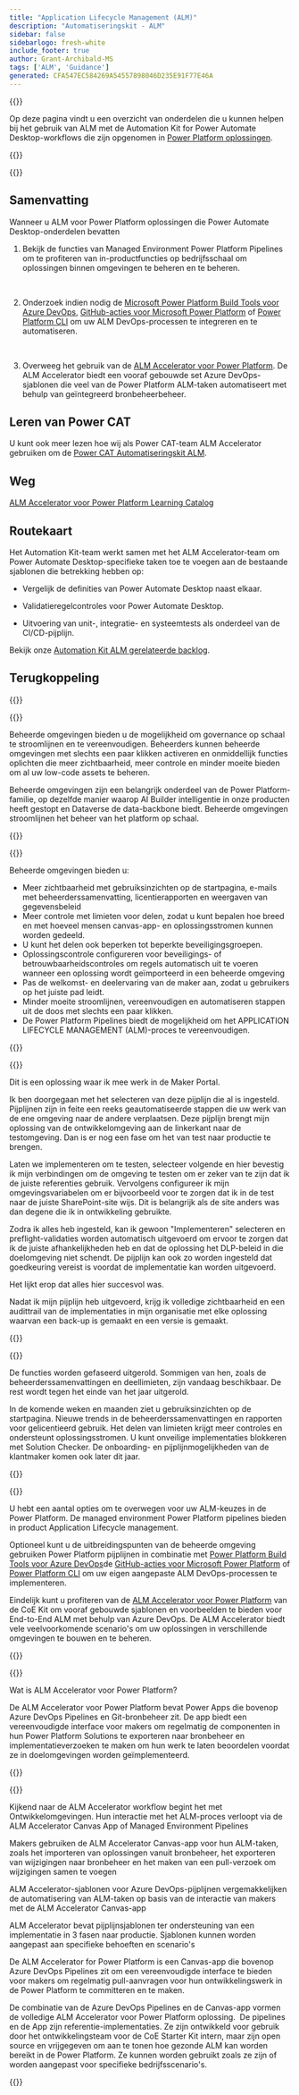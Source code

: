 ```yaml
---
title: "Application Lifecycle Management (ALM)"
description: "Automatiseringskit - ALM"
sidebar: false
sidebarlogo: fresh-white
include_footer: true
author: Grant-Archibald-MS
tags: ['ALM', 'Guidance']
generated: CFA547EC584269A54557898046D235E91F77E46A
---
```


{{<slideStyles>}}

<div class="optional">

Op deze pagina vindt u een overzicht van onderdelen die u kunnen helpen bij het gebruik van ALM met de Automation Kit for Power Automate Desktop-workflows die zijn opgenomen in [Power Platform oplossingen](https://learn.microsoft.com/power-platform/alm/solution-concepts-alm).

</div>

{{<presentation slides="1,2,3,4,5,6,7">}}

<div class="optional">

{{<presentationStyles>}}

## Samenvatting

Wanneer u ALM voor Power Platform oplossingen die Power Automate Desktop-onderdelen bevatten

1. Bekijk de functies van Managed Environment Power Platform Pipelines om te profiteren van in-productfuncties op bedrijfsschaal om oplossingen binnen omgevingen te beheren en te beheren.

<br/>

2. Onderzoek indien nodig de [Microsoft Power Platform Build Tools voor Azure DevOps](https://learn.microsoft.com/power-platform/alm/devops-build-tools), [GitHub-acties voor Microsoft Power Platform](https://learn.microsoft.com/power-platform/alm/devops-github-actions) of [Power Platform CLI](https://learn.microsoft.com/power-platform/developer/cli/introduction) om uw ALM DevOps-processen te integreren en te automatiseren.

<br/>

3. Overweeg het gebruik van de [ALM Accelerator voor Power Platform](https://learn.microsoft.com/power-platform/guidance/coe/almacceleratorpowerplatform-components). De ALM Accelerator biedt een vooraf gebouwde set Azure DevOps-sjablonen die veel van de Power Platform ALM-taken automatiseert met behulp van geïntegreerd bronbeheerbeheer.

## Leren van Power CAT

U kunt ook meer lezen hoe wij als Power CAT-team ALM Accelerator gebruiken om de [Power CAT Automatiseringskit ALM](/nl/features/alm/powercat).

## Weg

[ALM Accelerator voor Power Platform Learning Catalog](https://learn.microsoft.com/power-platform/guidance/coe/almacceleratorpowerplatform-learningcatalog)

## Routekaart

Het Automation Kit-team werkt samen met het ALM Accelerator-team om Power Automate Desktop-specifieke taken toe te voegen aan de bestaande sjablonen die betrekking hebben op:

- Vergelijk de definities van Power Automate Desktop naast elkaar.

- Validatieregelcontroles voor Power Automate Desktop.

- Uitvoering van unit-, integratie- en systeemtests als onderdeel van de CI/CD-pijplijn.

Bekijk onze [Automation Kit ALM gerelateerde backlog](https://github.com/microsoft/powercat-automation-kit/issues?q=is%3Aissue+is%3Aopen+label%3Aalm).

## Terugkoppeling

{{<questions name="/content/nl/features/alm.json" completed="Bedankt voor het geven van feedback" showNavigationButtons="false" locale="nl">}}

</div>

{{<slide  id="slide1" audio="features/alm/managed-environments-overview.mp3" description="Managed Environments Overview" image="features/alm/managed-environments-overview.svg" >}}

Beheerde omgevingen bieden u de mogelijkheid om governance op schaal te stroomlijnen en te vereenvoudigen. Beheerders kunnen beheerde omgevingen met slechts een paar klikken activeren en onmiddellijk functies oplichten die meer zichtbaarheid, meer controle en minder moeite bieden om al uw low-code assets te beheren.

Beheerde omgevingen zijn een belangrijk onderdeel van de Power Platform-familie, op dezelfde manier waarop AI Builder intelligentie in onze producten heeft gestopt en Dataverse de data-backbone biedt. Beheerde omgevingen stroomlijnen het beheer van het platform op schaal.

{{</slide>}}

{{<slide  id="slide2" audio="features/alm/managed-environments-features.mp3" description="Managed Environments Features" image="features/alm/managed-environments-features.svg" >}}

Beheerde omgevingen bieden u:

- Meer zichtbaarheid met gebruiksinzichten op de startpagina, e-mails met beheerderssamenvatting, licentierapporten en weergaven van gegevensbeleid
- Meer controle met limieten voor delen, zodat u kunt bepalen hoe breed en met hoeveel mensen canvas-app- en oplossingsstromen kunnen worden gedeeld.
- U kunt het delen ook beperken tot beperkte beveiligingsgroepen.
- Oplossingscontrole configureren voor beveiligings- of betrouwbaarheidscontroles om regels automatisch uit te voeren wanneer een oplossing wordt geïmporteerd in een beheerde omgeving
- Pas de welkomst- en deelervaring van de maker aan, zodat u gebruikers op het juiste pad leidt.
- Minder moeite stroomlijnen, vereenvoudigen en automatiseren stappen uit de doos met slechts een paar klikken. 
- De Power Platform Pipelines biedt de mogelijkheid om het APPLICATION LIFECYCLE MANAGEMENT (ALM)-proces te vereenvoudigen.

{{</slide>}}

{{<slide  id="slide3" cdnVideo="features/alm/managed-environments-power-platform-pipelines-demo.mp4" description="Power Platform Pipelines Demo" >}}

Dit is een oplossing waar ik mee werk in de Maker Portal.

Ik ben doorgegaan met het selecteren van deze pijplijn die al is ingesteld. Pijplijnen zijn in feite een reeks geautomatiseerde stappen die uw werk van de ene omgeving naar de andere verplaatsen. Deze pijplijn brengt mijn oplossing van de ontwikkelomgeving aan de linkerkant naar de testomgeving. Dan is er nog een fase om het van test naar productie te brengen.

Laten we implementeren om te testen, selecteer volgende en hier bevestig ik mijn verbindingen om de omgeving te testen om er zeker van te zijn dat ik de juiste referenties gebruik. Vervolgens configureer ik mijn omgevingsvariabelen om er bijvoorbeeld voor te zorgen dat ik in de test naar de juiste SharePoint-site wijs. Dit is belangrijk als de site anders was dan degene die ik in ontwikkeling gebruikte. 

Zodra ik alles heb ingesteld, kan ik gewoon "Implementeren" selecteren en preflight-validaties worden automatisch uitgevoerd om ervoor te zorgen dat ik de juiste afhankelijkheden heb en dat de oplossing het DLP-beleid in die doelomgeving niet schendt. De pijplijn kan ook zo worden ingesteld dat goedkeuring vereist is voordat de implementatie kan worden uitgevoerd. 

Het lijkt erop dat alles hier succesvol was.

Nadat ik mijn pijplijn heb uitgevoerd, krijg ik volledige zichtbaarheid en een audittrail van de implementaties in mijn organisatie met elke oplossing waarvan een back-up is gemaakt en een versie is gemaakt.

{{</slide>}}

{{<slide  id="slide4" audio="features/alm/managed-environments-feature-availability.mp3?v=1" description="Managed Environments Availability" image="features/alm/managed-environments-feature-availability.svg?v=1" >}}

De functies worden gefaseerd uitgerold. Sommigen van hen, zoals de beheerderssamenvattingen en deellimieten, zijn vandaag beschikbaar. De rest wordt tegen het einde van het jaar uitgerold.

In de komende weken en maanden ziet u gebruiksinzichten op de startpagina. Nieuwe trends in de beheerderssamenvattingen en rapporten voor gelicentieerd gebruik. Het delen van limieten krijgt meer controles en ondersteunt oplossingsstromen. U kunt onveilige implementaties blokkeren met Solution Checker. De onboarding- en pijplijnmogelijkheden van de klantmaker komen ook later dit jaar.

{{</slide>}}

{{<slide  id="slide5" audio="features/alm/pipeline-extensibility.mp3?v=1" description="Pipeline Extensibility" image="features/alm/pipeline-extensibility.svg?v=1" >}}

U hebt een aantal opties om te overwegen voor uw ALM-keuzes in de Power Platform. De managed environment Power Platform pipelines bieden in product Application Lifecycle management.

Optioneel kunt u de uitbreidingspunten van de beheerde omgeving gebruiken Power Platform pijplijnen in combinatie met [Power Platform Build Tools voor Azure DevOps](https://learn.microsoft.com/power-platform/alm/devops-build-tools)de [GitHub-acties voor Microsoft Power Platform](https://learn.microsoft.com/power-platform/alm/devops-github-actions) of [Power Platform CLI](https://learn.microsoft.com/power-platform/developer/cli/introduction) om uw eigen aangepaste ALM DevOps-processen te implementeren.

Eindelijk kunt u profiteren van de [ALM Accelerator voor Power Platform](https://learn.microsoft.com/power-platform/guidance/coe/almacceleratorpowerplatform-learningcatalog) van de CoE Kit om vooraf gebouwde sjablonen en voorbeelden te bieden voor End-to-End ALM met behulp van Azure DevOps. De ALM Accelerator biedt vele veelvoorkomende scenario's om uw oplossingen in verschillende omgevingen te bouwen en te beheren.

{{</slide>}}

{{<slide  id="slide6" audio="features/alm/alm-accelerator-for-power-platform-overview.mp3?v=1" description="ALM Accelerator for Power Platform Overview" image="features/alm/alm-accelerator-for-power-platform-overview.svg?v=1" >}}

Wat is ALM Accelerator voor Power Platform?

De ALM Accelerator voor Power Platform bevat Power Apps die bovenop Azure DevOps Pipelines en Git-bronbeheer zit. De app biedt een vereenvoudigde interface voor makers om regelmatig de componenten in hun Power Platform Solutions te exporteren naar bronbeheer en implementatieverzoeken te maken om hun werk te laten beoordelen voordat ze in doelomgevingen worden geïmplementeerd.

{{</slide>}}

{{<slide  id="slide7" audio="features/alm/alm-accelerator-for-power-platform-workflow.mp3?v=1" description="ALM Accelerator for Power Platform Workflow" image="features/alm/alm-accelerator-for-power-platform-workflow.svg?v=1" >}}

Kijkend naar de ALM Accelerator workflow begint het met Ontwikkelomgevingen. Hun interactie met het ALM-proces verloopt via de ALM Accelerator Canvas App of Managed Environment Pipelines

Makers gebruiken de ALM Accelerator Canvas-app voor hun ALM-taken, zoals het importeren van oplossingen vanuit bronbeheer, het exporteren van wijzigingen naar bronbeheer en het maken van een pull-verzoek om wijzigingen samen te voegen

ALM Accelerator-sjablonen voor Azure DevOps-pijplijnen vergemakkelijken de automatisering van ALM-taken op basis van de interactie van makers met de ALM Accelerator Canvas-app

ALM Accelerator bevat pijplijnsjablonen ter ondersteuning van een implementatie in 3 fasen naar productie.
Sjablonen kunnen worden aangepast aan specifieke behoeften en scenario's

De ALM Accelerator for Power Platform is een Canvas-app die bovenop Azure DevOps Pipelines zit om een vereenvoudigde interface te bieden voor makers om regelmatig pull-aanvragen voor hun ontwikkelingswerk in de Power Platform te committeren en te maken. 

De combinatie van de Azure DevOps Pipelines en de Canvas-app vormen de volledige ALM Accelerator voor Power Platform oplossing. 
De pipelines en de App zijn referentie-implementaties. Ze zijn ontwikkeld voor gebruik door het ontwikkelingsteam voor de CoE Starter Kit intern, maar zijn open source en vrijgegeven om aan te tonen hoe gezonde ALM kan worden bereikt in de Power Platform. Ze kunnen worden gebruikt zoals ze zijn of worden aangepast voor specifieke bedrijfsscenario's.

{{</slide>}}
